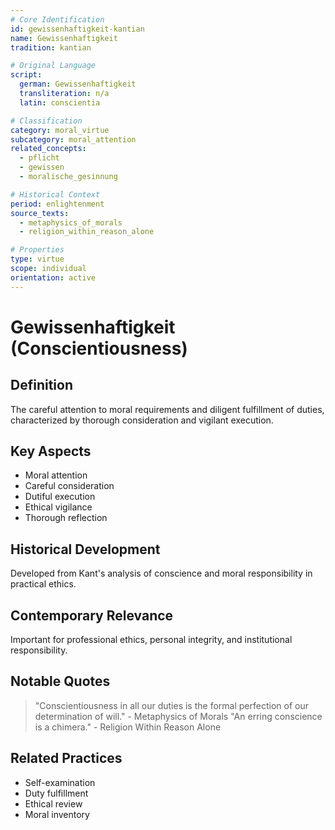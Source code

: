 ```yaml
---
# Core Identification
id: gewissenhaftigkeit-kantian
name: Gewissenhaftigkeit
tradition: kantian

# Original Language
script:
  german: Gewissenhaftigkeit
  transliteration: n/a
  latin: conscientia

# Classification
category: moral_virtue
subcategory: moral_attention
related_concepts:
  - pflicht
  - gewissen
  - moralische_gesinnung

# Historical Context
period: enlightenment
source_texts:
  - metaphysics_of_morals
  - religion_within_reason_alone

# Properties
type: virtue
scope: individual
orientation: active
---
```


# Gewissenhaftigkeit (Conscientiousness)

## Definition
The careful attention to moral requirements and diligent fulfillment of duties, characterized by thorough consideration and vigilant execution.

## Key Aspects
- Moral attention
- Careful consideration
- Dutiful execution
- Ethical vigilance
- Thorough reflection

## Historical Development
Developed from Kant's analysis of conscience and moral responsibility in practical ethics.

## Contemporary Relevance
Important for professional ethics, personal integrity, and institutional responsibility.

## Notable Quotes
> "Conscientiousness in all our duties is the formal perfection of our determination of will." - Metaphysics of Morals
> "An erring conscience is a chimera." - Religion Within Reason Alone

## Related Practices
- Self-examination
- Duty fulfillment
- Ethical review
- Moral inventory